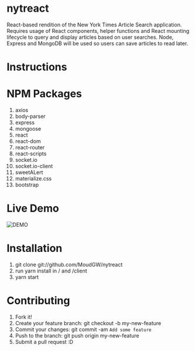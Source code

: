 # nytreact
React-based rendition of the New York Times Article Search application. Requires usage of React components, helper functions and React mounting lifecycle to query and display articles based on user searches. Node, Express and MongoDB will be used so users can save articles to read later. 

# Instructions

# NPM Packages
1) axios
2) body-parser
3) express
4) mongoose
5) react
6) react-dom
7) react-router
8) react-scripts 
9) socket.io
10) socket.io-client
11) sweetALert
12) materialize.css
13) bootstrap

# Live Demo

![DEMO](https://image.ibb.co/kDXiP6/22rj4m.gif)

 
# Installation
1) git clone git://github.com/MoudGW/nytreact
1) run yarn install in / and /client
3) yarn start 

# Contributing

  1. Fork it!
  2. Create your feature branch: git checkout -b my-new-feature
  3. Commit your changes: git commit -am `Add some feature`
  4. Push to the branch: git push origin my-new-feature
  5. Submit a pull request :D
  

